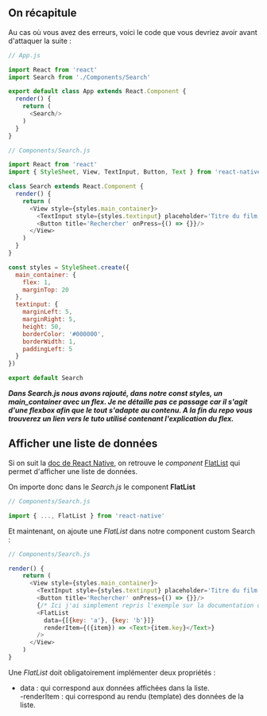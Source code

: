 ## On récapitule
Au cas où vous avez des erreurs, voici le code que vous devriez avoir avant d'attaquer la suite :  
```javascript
// App.js

import React from 'react'
import Search from './Components/Search'

export default class App extends React.Component {
  render() {
    return (
      <Search/>
    )
  }
}
```  

```javascript
// Components/Search.js

import React from 'react'
import { StyleSheet, View, TextInput, Button, Text } from 'react-native'

class Search extends React.Component {
  render() {
    return (
      <View style={styles.main_container}>
        <TextInput style={styles.textinput} placeholder='Titre du film'/>
        <Button title='Rechercher' onPress={() => {}}/>
      </View>
    )
  }
}

const styles = StyleSheet.create({
  main_container: {
    flex: 1,
    marginTop: 20
  },
  textinput: {
    marginLeft: 5,
    marginRight: 5,
    height: 50,
    borderColor: '#000000',
    borderWidth: 1,
    paddingLeft: 5
  }
})

export default Search
```  

***Dans Search.js nous avons rajouté, dans notre const styles, un main_container avec un flex. Je ne détaille pas ce passage car il s'agit d'une flexbox afin que le tout s'adapte au contenu. A la fin du repo vous trouverez un lien vers le tuto utilisé contenant l'explication du flex.***  

## Afficher une liste de données
Si on suit la <a href="https://facebook.github.io/react-native/docs/components-and-apis.html#basic-components">doc de React Native</a>, on retrouve le *component* <a href="https://facebook.github.io/react-native/docs/flatlist.html">FlatList</a> qui permet d'afficher une liste de données.  

On importe donc dans le *Search.js* le component **FlatList**  
```javascript
// Components/Search.js

import { ..., FlatList } from 'react-native'
```  
Et maintenant, on ajoute une *FlatList* dans notre component custom Search :  
```javascript
// Components/Search.js

render() {
    return (
      <View style={styles.main_container}>
        <TextInput style={styles.textinput} placeholder='Titre du film'/>
        <Button title='Rechercher' onPress={() => {}}/>
        {/* Ici j'ai simplement repris l'exemple sur la documentation de la FlatList */}
        <FlatList
          data={[{key: 'a'}, {key: 'b'}]}
          renderItem={({item}) => <Text>{item.key}</Text>}
        />
      </View>
    )
}
```  

Une *FlatList* doit obligatoirement implémenter deux propriétés :

- data : qui correspond aux données affichées dans la liste.  
-renderItem : qui correspond au rendu (template) des données de la liste.  

